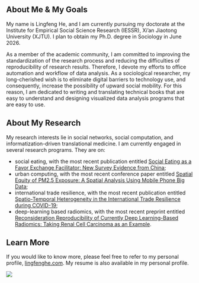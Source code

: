 ## About Me & My Goals

My name is Lingfeng He, and I am currently pursuing my doctorate at the Institute for Empirical Social Science Research (IESSR), Xi’an Jiaotong University (XJTU). I plan to obtain my Ph.D. degree in Sociology in June 2026. 

As a member of the academic community, I am committed to improving the standardization of the research process and reducing the difficulties of reproducibility of research results. Therefore, I devote my efforts to office automation and workflow of data analysis. As a sociological researcher, my long-cherished wish is to eliminate digital barriers to technology use, and consequently, increase the possibility of upward social mobility. For this reason, I am dedicated to writing and translating technical books that are easy to understand and designing visualized data analysis programs that are easy to use.  

## About My Research

My research interests lie in social networks, social computation, and informatization-driven translational medicine.  I am currently engaged in several research programs. They are on:

- social eating, with the most recent publication entitled [Social Eating as a Favor Exchange Facilitator: New Survey Evidence from China](https://lingfenghe.com/research/f/publication-in-economic-sociology-perspectives-conversations);
- urban computing, with the most recent conference paper entitled [Spatial Equity of PM2.5 Exposure: A Spatial Analysis Using Mobile Phone Big Data](https://lingfenghe.com/research/f/conference-paper-accepted-by-the-2nd-workshop-of-ayg);
- international trade resilience, with the most recent publication entitled [Spatio-Temporal Heterogeneity in the International Trade Resilience during COVID-19](https://lingfenghe.com/research/f/publication-in-applied-geography-1);
- deep-learning based radiomics, with the most recent preprint entitled [Reconsideration Reproducibility of Currently Deep Learning-Based Radiomics: Taking Renal Cell Carcinoma as an Example](https://lingfenghe.com/research/f/preprint-about-deep-learning-radiomics-reproducibility-at-ssrn).

## Learn More

If you would like to know more, please feel free to refer to my personal profile, [lingfenghe.com](https://lingfenghe.com/). My resume is also available in my personal profile.

<img align="center" src="https://github-readme-stats.vercel.app/api/top-langs/?username=hedaozi">
